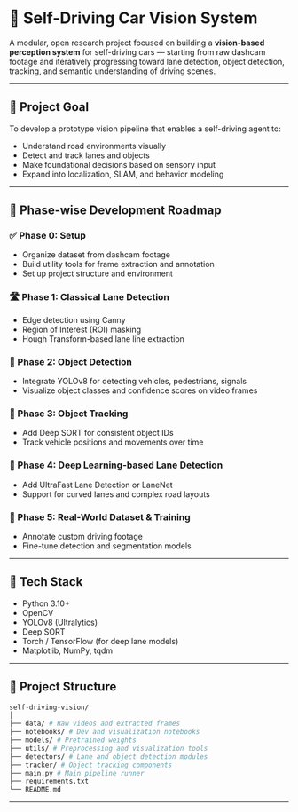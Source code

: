 # 🚗 Self-Driving Car Vision System

A modular, open research project focused on building a **vision-based perception system** for self-driving cars — starting from raw dashcam footage and iteratively progressing toward lane detection, object detection, tracking, and semantic understanding of driving scenes.

---

## 🎯 Project Goal

To develop a prototype vision pipeline that enables a self-driving agent to:
- Understand road environments visually
- Detect and track lanes and objects
- Make foundational decisions based on sensory input
- Expand into localization, SLAM, and behavior modeling

---

## 🧱 Phase-wise Development Roadmap

### ✅ Phase 0: Setup
- Organize dataset from dashcam footage
- Build utility tools for frame extraction and annotation
- Set up project structure and environment

### 🛣️ Phase 1: Classical Lane Detection
- Edge detection using Canny
- Region of Interest (ROI) masking
- Hough Transform-based lane line extraction

### 🧠 Phase 2: Object Detection
- Integrate YOLOv8 for detecting vehicles, pedestrians, signals
- Visualize object classes and confidence scores on video frames

### 🔁 Phase 3: Object Tracking
- Add Deep SORT for consistent object IDs
- Track vehicle positions and movements over time

### 🧠 Phase 4: Deep Learning-based Lane Detection
- Add UltraFast Lane Detection or LaneNet
- Support for curved lanes and complex road layouts

### 🧪 Phase 5: Real-World Dataset & Training
- Annotate custom driving footage
- Fine-tune detection and segmentation models

---

## 🧰 Tech Stack

- Python 3.10+
- OpenCV
- YOLOv8 (Ultralytics)
- Deep SORT
- Torch / TensorFlow (for deep lane models)
- Matplotlib, NumPy, tqdm

---

## 📂 Project Structure
```bash
self-driving-vision/ 
│
├── data/ # Raw videos and extracted frames 
├── notebooks/ # Dev and visualization notebooks 
├── models/ # Pretrained weights 
├── utils/ # Preprocessing and visualization tools 
├── detectors/ # Lane and object detection modules 
├── tracker/ # Object tracking components 
├── main.py # Main pipeline runner 
├── requirements.txt 
└── README.md
```

---

